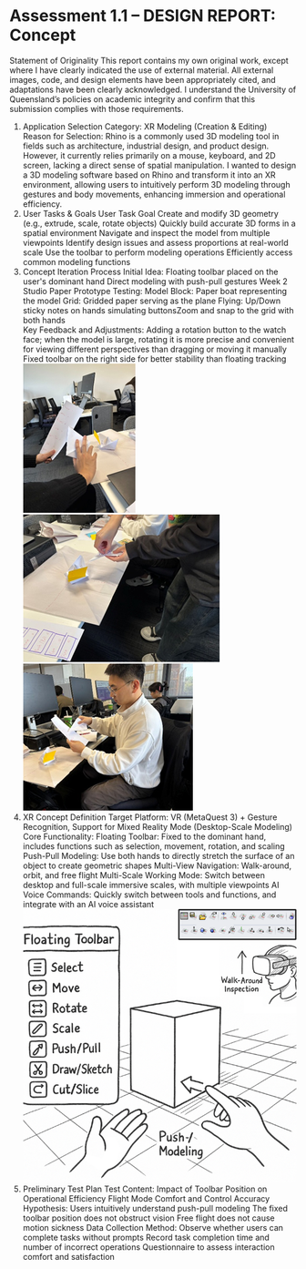 # Assessment 1.1 – DESIGN REPORT: Concept

Statement of Originality
This report contains my own original work, except where I have clearly indicated the use of external material.
All external images, code, and design elements have been appropriately cited, and adaptations have been clearly acknowledged.
I understand the University of Queensland’s policies on academic integrity and confirm that this submission complies with those requirements.
1. Application Selection
Category: XR Modeling (Creation & Editing)
Reason for Selection: Rhino is a commonly used 3D modeling tool in fields such as architecture, industrial design, and product design. However, it currently relies primarily on a mouse, keyboard, and 2D screen, lacking a direct sense of spatial manipulation. I wanted to design a 3D modeling software based on Rhino and transform it into an XR environment, allowing users to intuitively perform 3D modeling through gestures and body movements, enhancing immersion and operational efficiency.
2. User Tasks & Goals
User Task	Goal
Create and modify 3D geometry (e.g., extrude, scale, rotate objects)	Quickly build accurate 3D forms in a spatial environment
Navigate and inspect the model from multiple viewpoints	Identify design issues and assess proportions at real-world scale
Use the toolbar to perform modeling operations	Efficiently access common modeling functions
3. Concept Iteration Process
Initial Idea:
Floating toolbar placed on the user's dominant hand
Direct modeling with push-pull gestures
Week 2 Studio Paper Prototype Testing:
Model Block: Paper boat representing the model
Grid: Gridded paper serving as the plane
Flying: Up/Down sticky notes on hands simulating buttonsZoom and snap to the grid with both hands       
Key Feedback and Adjustments:
Adding a rotation button to the watch face; when the model is large, rotating it is more precise and convenient for viewing different perspectives than dragging or moving it manually
Fixed toolbar on the right side for better stability than floating tracking
![alt text](image.png) ![alt text](image-1.png)  ![alt text](image-2.png)
4. XR Concept Definition
Target Platform: VR (MetaQuest 3) + Gesture Recognition, Support for Mixed Reality Mode (Desktop-Scale Modeling)
Core Functionality:
Floating Toolbar: Fixed to the dominant hand, includes functions such as selection, movement, rotation, and scaling
Push-Pull Modeling: Use both hands to directly stretch the surface of an object to create geometric shapes
Multi-View Navigation: Walk-around, orbit, and free flight
Multi-Scale Working Mode: Switch between desktop and full-scale immersive scales, with multiple viewpoints
AI Voice Commands: Quickly switch between tools and functions, and integrate with an AI voice assistant
 ![alt text](image-3.png)
5. Preliminary Test Plan
Test Content:
Impact of Toolbar Position on Operational Efficiency
Flight Mode Comfort and Control Accuracy
Hypothesis:
Users intuitively understand push-pull modeling
The fixed toolbar position does not obstruct vision
Free flight does not cause motion sickness
Data Collection Method:
Observe whether users can complete tasks without prompts
Record task completion time and number of incorrect operations
Questionnaire to assess interaction comfort and satisfaction
